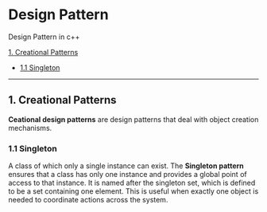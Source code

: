 # Design Pattern
Design Pattern in c++

[1. Creational Patterns](#1-creational-patterns)

 - [1.1 Singleton](#1.1-singleton)

-----------------------------------------------------------------------------------------------------------------------------------
<!-- toc -->
## 1. Creational Patterns ##
 **Ceational design patterns** are design patterns that deal with object creation mechanisms.
### 1.1 Singleton
 A class of which only a single instance can exist. The **Singleton pattern** ensures that a class has only one instance and provides a global point of access to that instance. It is named after the singleton set, which is defined to be a set containing one element. This is useful when exactly one object is needed to coordinate actions across the system. 
